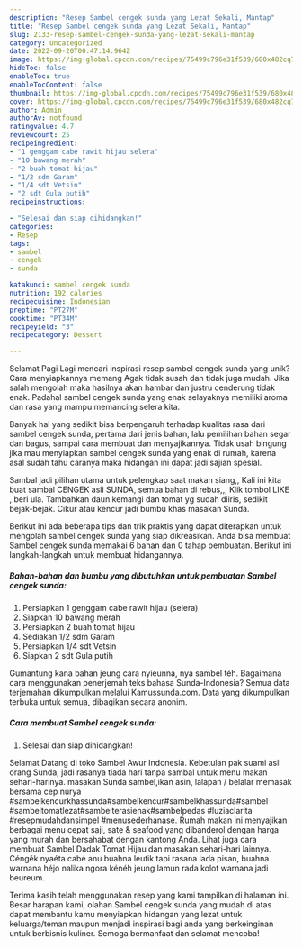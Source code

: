 ```yaml
---
description: "Resep Sambel cengek sunda yang Lezat Sekali, Mantap"
title: "Resep Sambel cengek sunda yang Lezat Sekali, Mantap"
slug: 2133-resep-sambel-cengek-sunda-yang-lezat-sekali-mantap
category: Uncategorized
date: 2022-09-20T00:47:14.964Z
image: https://img-global.cpcdn.com/recipes/75499c796e31f539/680x482cq70/sambel-cengek-sunda-foto-resep-utama.jpg
hideToc: false
enableToc: true
enableTocContent: false
thumbnail: https://img-global.cpcdn.com/recipes/75499c796e31f539/680x482cq70/sambel-cengek-sunda-foto-resep-utama.jpg
cover: https://img-global.cpcdn.com/recipes/75499c796e31f539/680x482cq70/sambel-cengek-sunda-foto-resep-utama.jpg
author: Admin
authorAv: notfound
ratingvalue: 4.7
reviewcount: 25
recipeingredient:
- "1 genggam cabe rawit hijau selera"
- "10 bawang merah"
- "2 buah tomat hijau"
- "1/2 sdm Garam"
- "1/4 sdt Vetsin"
- "2 sdt Gula putih"
recipeinstructions:

- "Selesai dan siap dihidangkan!"
categories:
- Resep
tags:
- sambel
- cengek
- sunda

katakunci: sambel cengek sunda 
nutrition: 192 calories
recipecuisine: Indonesian
preptime: "PT27M"
cooktime: "PT34M"
recipeyield: "3"
recipecategory: Dessert

---
```



Selamat Pagi Lagi mencari inspirasi resep sambel cengek sunda yang unik? Cara menyiapkannya memang Agak tidak susah dan tidak juga mudah. Jika salah mengolah maka hasilnya akan hambar dan justru cenderung tidak enak. Padahal sambel cengek sunda yang enak selayaknya memiliki aroma dan rasa yang mampu memancing selera kita.


Banyak hal yang sedikit bisa berpengaruh terhadap kualitas rasa dari sambel cengek sunda, pertama dari jenis bahan, lalu pemilihan bahan segar dan bagus, sampai cara membuat dan menyajikannya. Tidak usah bingung jika mau menyiapkan sambel cengek sunda yang enak di rumah, karena asal sudah tahu caranya maka hidangan ini dapat jadi sajian spesial.

Sambal jadi pilihan utama untuk pelengkap saat makan siang,, Kali ini kita buat sambal CENGEK asli SUNDA, semua bahan di rebus,,, Klik tombol LIKE , beri ula. Tambahkan daun kemangi dan tomat yg sudah diiris, sedikit bejak-bejak. Cikur atau kencur jadi bumbu khas masakan Sunda.


Berikut ini ada beberapa tips dan trik praktis yang dapat diterapkan untuk mengolah sambel cengek sunda yang siap dikreasikan. Anda bisa membuat Sambel cengek sunda memakai 6 bahan dan 0 tahap pembuatan. Berikut ini langkah-langkah untuk membuat hidangannya.

<!--inarticleads1-->

##### Bahan-bahan dan bumbu yang dibutuhkan untuk pembuatan Sambel cengek sunda:

1. Persiapkan 1 genggam cabe rawit hijau (selera)
1. Siapkan 10 bawang merah
1. Persiapkan 2 buah tomat hijau
1. Sediakan 1/2 sdm Garam
1. Persiapkan 1/4 sdt Vetsin
1. Siapkan 2 sdt Gula putih


Gumantung kana bahan jeung cara nyieunna, nya sambel téh. Bagaimana cara menggunakan penerjemah teks bahasa Sunda-Indonesia? Semua data terjemahan dikumpulkan melalui Kamussunda.com. Data yang dikumpulkan terbuka untuk semua, dibagikan secara anonim. 

<!--inarticleads2-->

##### Cara membuat Sambel cengek sunda:


1. Selesai dan siap dihidangkan!

Selamat Datang di toko Sambel Awur Indonesia. Kebetulan pak suami asli orang Sunda, jadi rasanya tiada hari tanpa sambal untuk menu makan sehari-harinya. masakan Sunda sambel,ikan asin, lalapan / belalar memasak bersama cep nurya #sambelkencurkhassunda#sambelkencur#sambelkhassunda#sambel #sambeltomatlezat#sambelterasienak#sambelpedas #luziaclarita #resepmudahdansimpel #menusederhanase. Rumah makan ini menyajikan berbagai menu cepat saji, sate &amp; seafood yang dibanderol dengan harga yang murah dan bersahabat dengan kantong Anda. Lihat juga cara membuat Sambel Dadak Tomat Hijau dan masakan sehari-hari lainnya. Céngék nyaéta cabé anu buahna leutik tapi rasana lada pisan, buahna warnana héjo nalika ngora kénéh jeung lamun rada kolot warnana jadi beureum. 

Terima kasih telah menggunakan resep yang kami tampilkan di halaman ini. Besar harapan kami, olahan Sambel cengek sunda yang mudah di atas dapat membantu kamu menyiapkan hidangan yang lezat untuk keluarga/teman maupun menjadi inspirasi bagi anda yang berkeinginan untuk berbisnis kuliner. Semoga bermanfaat dan selamat mencoba!
